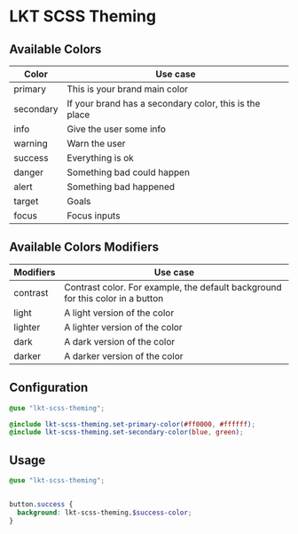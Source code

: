 # LKT SCSS Theming


## Available Colors

| Color     | Use case                                               |
|-----------|--------------------------------------------------------|
| primary   | This is your brand main color                          |
| secondary | If your brand has a secondary color, this is the place |
| info      | Give the user some info                                |
| warning   | Warn the user                                          |
| success   | Everything is ok                                       |
| danger    | Something bad could happen                             |
| alert     | Something bad happened                                 |
| target    | Goals                                                  |
| focus     | Focus inputs                                           |


## Available Colors Modifiers

| Modifiers | Use case                                                                       |
|-----------|--------------------------------------------------------------------------------|
| contrast  | Contrast color. For example, the default background for this color in a button |
| light     | A light version of the color                                                   |
| lighter   | A lighter version of the color                                                 |
| dark      | A dark version of the color                                                    |
| darker    | A darker version of the color                                                  |

## Configuration

```scss
@use "lkt-scss-theming";

@include lkt-scss-theming.set-primary-color(#ff0000, #ffffff);
@include lkt-scss-theming.set-secondary-color(blue, green);
```

## Usage
```scss
@use "lkt-scss-theming";


button.success {
  background: lkt-scss-theming.$success-color;
}
```